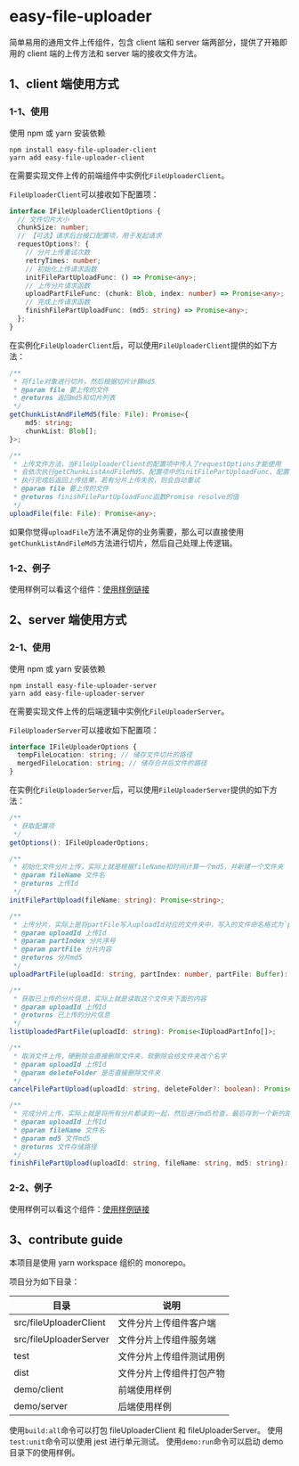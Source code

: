 # easy-file-uploader

简单易用的通用文件上传组件，包含 client 端和 server 端两部分，提供了开箱即用的 client 端的上传方法和 server 端的接收文件方法。

## 1、client 端使用方式

### 1-1、使用

使用 npm 或 yarn 安装依赖

```
npm install easy-file-uploader-client
yarn add easy-file-uploader-client
```

在需要实现文件上传的前端组件中实例化`FileUploaderClient`。

`FileUploaderClient`可以接收如下配置项：

```typescript
interface IFileUploaderClientOptions {
  // 文件切片大小
  chunkSize: number;
  // 【可选】请求后台接口配置项，用于发起请求
  requestOptions?: {
    // 分片上传重试次数
    retryTimes: number;
    // 初始化上传请求函数
    initFilePartUploadFunc: () => Promise<any>;
    // 上传分片请求函数
    uploadPartFileFunc: (chunk: Blob, index: number) => Promise<any>;
    // 完成上传请求函数
    finishFilePartUploadFunc: (md5: string) => Promise<any>;
  };
}
```

在实例化`FileUploaderClient`后，可以使用`FileUploaderClient`提供的如下方法：

```typescript
/**
 * 将file对象进行切片，然后根据切片计算md5
 * @param file 要上传的文件
 * @returns 返回md5和切片列表
 */
getChunkListAndFileMd5(file: File): Promise<{
    md5: string;
    chunkList: Blob[];
}>;

/**
 * 上传文件方法，当FileUploaderClient的配置项中传入了requestOptions才能使用
 * 会依次执行getChunkListAndFileMd5、配置项中的initFilePartUploadFunc、配置项中的uploadPartFileFunc、配置项中的finishFilePartUploadFunc
 * 执行完成后返回上传结果，若有分片上传失败，则会自动重试
 * @param file 要上传的文件
 * @returns finishFilePartUploadFunc函数Promise resolve的值
 */
uploadFile(file: File): Promise<any>;
```

如果你觉得`uploadFile`方法不满足你的业务需要，那么可以直接使用`getChunkListAndFileMd5`方法进行切片，然后自己处理上传逻辑。

### 1-2、例子

使用样例可以看这个组件：[使用样例链接](https://github.com/shadowings-zy/easy-file-uploader/blob/master/demo/client/src/App.tsx)

## 2、server 端使用方式

### 2-1、使用

使用 npm 或 yarn 安装依赖

```
npm install easy-file-uploader-server
yarn add easy-file-uploader-server
```

在需要实现文件上传的后端逻辑中实例化`FileUploaderServer`。

`FileUploaderServer`可以接收如下配置项：

```typescript
interface IFileUploaderOptions {
  tempFileLocation: string; // 储存文件切片的路径
  mergedFileLocation: string; // 储存合并后文件的路径
}
```

在实例化`FileUploaderServer`后，可以使用`FileUploaderServer`提供的如下方法：

```typescript
/**
 * 获取配置项
 */
getOptions(): IFileUploaderOptions;

/**
 * 初始化文件分片上传，实际上就是根据fileName和时间计算一个md5，并新建一个文件夹
 * @param fileName 文件名
 * @returns 上传Id
 */
initFilePartUpload(fileName: string): Promise<string>;

/**
 * 上传分片，实际上是将partFile写入uploadId对应的文件夹中，写入的文件命名格式为`partIndex|md5`
 * @param uploadId 上传Id
 * @param partIndex 分片序号
 * @param partFile 分片内容
 * @returns 分片md5
 */
uploadPartFile(uploadId: string, partIndex: number, partFile: Buffer): Promise<string>;

/**
 * 获取已上传的分片信息，实际上就是读取这个文件夹下面的内容
 * @param uploadId 上传Id
 * @returns 已上传的分片信息
 */
listUploadedPartFile(uploadId: string): Promise<IUploadPartInfo[]>;

/**
 * 取消文件上传，硬删除会直接删除文件夹，软删除会给文件夹改个名字
 * @param uploadId 上传Id
 * @param deleteFolder 是否直接删除文件夹
 */
cancelFilePartUpload(uploadId: string, deleteFolder?: boolean): Promise<void>;

/**
 * 完成分片上传，实际上就是将所有分片都读到一起，然后进行md5检查，最后存到一个新的路径下。
 * @param uploadId 上传Id
 * @param fileName 文件名
 * @param md5 文件md5
 * @returns 文件存储路径
 */
finishFilePartUpload(uploadId: string, fileName: string, md5: string): Promise<IMergedFileInfo>;
```

### 2-2、例子

使用样例可以看这个组件：[使用样例链接](https://github.com/shadowings-zy/easy-file-uploader/blob/master/demo/server/router.js)

## 3、contribute guide

本项目是使用 yarn workspace 组织的 monorepo。

项目分为如下目录：

| 目录                   | 说明                     |
| ---------------------- | ------------------------ |
| src/fileUploaderClient | 文件分片上传组件客户端   |
| src/fileUploaderServer | 文件分片上传组件服务端   |
| test                   | 文件分片上传组件测试用例 |
| dist                   | 文件分片上传组件打包产物 |
| demo/client            | 前端使用样例             |
| demo/server            | 后端使用样例             |

使用`build:all`命令可以打包 fileUploaderClient 和 fileUploaderServer。
使用`test:unit`命令可以使用 jest 进行单元测试。
使用`demo:run`命令可以启动 demo 目录下的使用样例。
